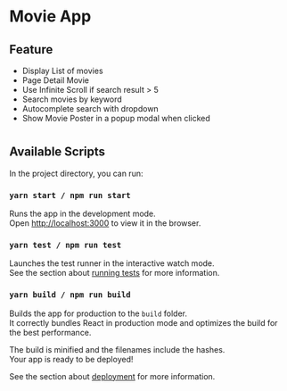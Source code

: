 # Movie App

## Feature
* Display List of movies
* Page Detail Movie
* Use Infinite Scroll if search result > 5
* Search movies by keyword
* Autocomplete search with dropdown
* Show Movie Poster in a popup modal when clicked
#
## Available Scripts

In the project directory, you can run:

### `yarn start / npm run start`

Runs the app in the development mode.\
Open [http://localhost:3000](http://localhost:3000) to view it in the browser.


### `yarn test / npm run test`

Launches the test runner in the interactive watch mode.\
See the section about [running tests](https://facebook.github.io/create-react-app/docs/running-tests) for more information.

### `yarn build / npm run build`

Builds the app for production to the `build` folder.\
It correctly bundles React in production mode and optimizes the build for the best performance.

The build is minified and the filenames include the hashes.\
Your app is ready to be deployed!

See the section about [deployment](https://facebook.github.io/create-react-app/docs/deployment) for more information.